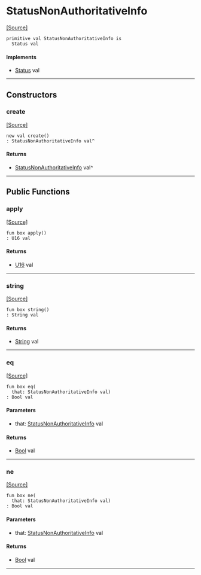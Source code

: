 # StatusNonAuthoritativeInfo
<span class="source-link">[[Source]](src/http_server/status.md#L33)</span>
```pony
primitive val StatusNonAuthoritativeInfo is
  Status val
```

#### Implements

* [Status](http_server-Status.md) val

---

## Constructors

### create
<span class="source-link">[[Source]](src/http_server/status.md#L33)</span>


```pony
new val create()
: StatusNonAuthoritativeInfo val^
```

#### Returns

* [StatusNonAuthoritativeInfo](http_server-StatusNonAuthoritativeInfo.md) val^

---

## Public Functions

### apply
<span class="source-link">[[Source]](src/http_server/status.md#L34)</span>


```pony
fun box apply()
: U16 val
```

#### Returns

* [U16](builtin-U16.md) val

---

### string
<span class="source-link">[[Source]](src/http_server/status.md#L35)</span>


```pony
fun box string()
: String val
```

#### Returns

* [String](builtin-String.md) val

---

### eq
<span class="source-link">[[Source]](src/http_server/status.md#L34)</span>


```pony
fun box eq(
  that: StatusNonAuthoritativeInfo val)
: Bool val
```
#### Parameters

*   that: [StatusNonAuthoritativeInfo](http_server-StatusNonAuthoritativeInfo.md) val

#### Returns

* [Bool](builtin-Bool.md) val

---

### ne
<span class="source-link">[[Source]](src/http_server/status.md#L34)</span>


```pony
fun box ne(
  that: StatusNonAuthoritativeInfo val)
: Bool val
```
#### Parameters

*   that: [StatusNonAuthoritativeInfo](http_server-StatusNonAuthoritativeInfo.md) val

#### Returns

* [Bool](builtin-Bool.md) val

---

